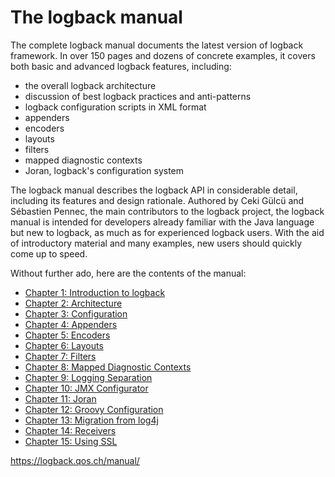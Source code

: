 # The logback manual

The complete logback manual documents the latest version of logback framework. In over 150 pages and dozens of concrete examples, it covers both basic and advanced logback features, including:

- the overall logback architecture
- discussion of best logback practices and anti-patterns
- logback configuration scripts in XML format
- appenders
- encoders
- layouts
- filters
- mapped diagnostic contexts
- Joran, logback's configuration system

The logback manual describes the logback API in considerable detail, including its features and design rationale. Authored by Ceki Gülcü and Sébastien Pennec, the main contributors to the logback project, the logback manual is intended for developers already familiar with the Java language but new to logback, as much as for experienced logback users. With the aid of introductory material and many examples, new users should quickly come up to speed.

Without further ado, here are the contents of the manual:

- [Chapter 1: Introduction to logback](./01_introduction.md)
- [Chapter 2: Architecture](./02_architecture.md)
- [Chapter 3: Configuration](./03_configuration.md)
- [Chapter 4: Appenders](./04_appenders.md)
- [Chapter 5: Encoders](./05_encoders.md)
- [Chapter 6: Layouts](./06_layouts.md)
- [Chapter 7: Filters](./07_filters.md)
- [Chapter 8: Mapped Diagnostic Contexts](./08_mdc.md)
- [Chapter 9: Logging Separation](./09_loggingSeparation.md)
- [Chapter 10: JMX Configurator](./10_jmxConfig.md)
- [Chapter 11: Joran](./11_onJoran.md)
- [Chapter 12: Groovy Configuration](./12_groovy.md)
- [Chapter 13: Migration from log4j](./13_migrationFromLog4j.md)
- [Chapter 14: Receivers](./14_receivers.md)
- [Chapter 15: Using SSL](./15_usingSSL.md)




<https://logback.qos.ch/manual/>
